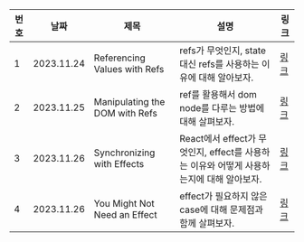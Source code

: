 | 번호 | 날짜       | 제목                           | 설명                                                                                     | 링크                                                                                                |
| ---- | ---------- | ------------------------------ | ---------------------------------------------------------------------------------------- | --------------------------------------------------------------------------------------------------- |
| 1    | 2023.11.24 | Referencing Values with Refs   | refs가 무엇인지, state 대신 refs를 사용하는 이유에 대해 알아보자.                        | [링크](https://www.notion.so/Referencing-Values-with-Refs-8b4157bc9eb2497a9d0813ad853e1309?pvs=4)   |
| 2    | 2023.11.25 | Manipulating the DOM with Refs | ref를 활용해서 dom node를 다루는 방법에 대해 살펴보자.                                   | [링크](https://www.notion.so/Manipulating-the-DOM-with-Refs-5bb0d167f996498a8ffd85e27517a3ba?pvs=4) |
| 3    | 2023.11.26 | Synchronizing with Effects     | React에서 effect가 무엇인지, effect를 사용하는 이유와 어떻게 사용하는지에 대해 알아보자. | [링크](https://www.notion.so/Synchronizing-with-Effects-b674a3facb4940bca4e54ad31d47212f?pvs=4)     |
| 4    | 2023.11.26 | You Might Not Need an Effect   | effect가 필요하지 않은 case에 대해 문제점과 함께 살펴보자.                               | [링크](https://www.notion.so/You-Might-Not-Need-an-Effect-db0252a63c124654a3200cfdfc206e57?pvs=4)   |
